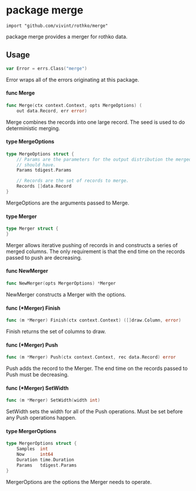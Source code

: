 # package merge

`import "github.com/vivint/rothko/merge"`

package merge provides a merger for rothko data.

## Usage

```go
var Error = errs.Class("merge")
```
Error wraps all of the errors originating at this package.

#### func  Merge

```go
func Merge(ctx context.Context, opts MergeOptions) (
	out data.Record, err error)
```
Merge combines the records into one large record. The seed is used to do
deterministic merging.

#### type MergeOptions

```go
type MergeOptions struct {
	// Params are the parameters for the output distribution the merged record
	// should have.
	Params tdigest.Params

	// Records are the set of records to merge.
	Records []data.Record
}
```

MergeOptions are the arguments passed to Merge.

#### type Merger

```go
type Merger struct {
}
```

Merger allows iterative pushing of records in and constructs a series of merged
columns. The only requirement is that the end time on the records passed to push
are decreasing.

#### func  NewMerger

```go
func NewMerger(opts MergerOptions) *Merger
```
NewMerger constructs a Merger with the options.

#### func (*Merger) Finish

```go
func (m *Merger) Finish(ctx context.Context) ([]draw.Column, error)
```
Finish returns the set of columns to draw.

#### func (*Merger) Push

```go
func (m *Merger) Push(ctx context.Context, rec data.Record) error
```
Push adds the record to the Merger. The end time on the records passed to Push
must be decreasing.

#### func (*Merger) SetWidth

```go
func (m *Merger) SetWidth(width int)
```
SetWidth sets the width for all of the Push operations. Must be set before any
Push operations happen.

#### type MergerOptions

```go
type MergerOptions struct {
	Samples  int
	Now      int64
	Duration time.Duration
	Params   tdigest.Params
}
```

MergerOptions are the options the Merger needs to operate.
